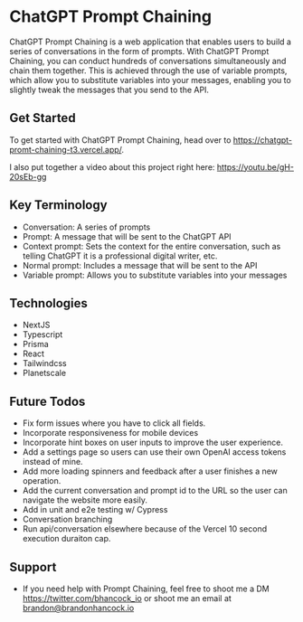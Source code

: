 # ChatGPT Prompt Chaining

ChatGPT Prompt Chaining is a web application that enables users to build a series of conversations in the form of prompts. With ChatGPT Prompt Chaining, you can conduct hundreds of conversations simultaneously and chain them together. This is achieved through the use of variable prompts, which allow you to substitute variables into your messages, enabling you to slightly tweak the messages that you send to the API.

## Get Started

To get started with ChatGPT Prompt Chaining, head over to https://chatgpt-promt-chaining-t3.vercel.app/.

I also put together a video about this project right here: https://youtu.be/gH-20sEb-gg

## Key Terminology

- Conversation: A series of prompts
- Prompt: A message that will be sent to the ChatGPT API
- Context prompt: Sets the context for the entire conversation, such as telling ChatGPT it is a professional digital writer, etc.
- Normal prompt: Includes a message that will be sent to the API
- Variable prompt: Allows you to substitute variables into your messages

## Technologies

- NextJS
- Typescript
- Prisma
- React
- Tailwindcss
- Planetscale

## Future Todos

- Fix form issues where you have to click all fields.
- Incorporate responsiveness for mobile devices
- Incorporate hint boxes on user inputs to improve the user experience.
- Add a settings page so users can use their own OpenAI access tokens instead of mine.
- Add more loading spinners and feedback after a user finishes a new operation.
- Add the current conversation and prompt id to the URL so the user can navigate the website more easily.
- Add in unit and e2e testing w/ Cypress
- Conversation branching
- Run api/conversation elsewhere because of the Vercel 10 second execution duraiton cap.

## Support

- If you need help with Prompt Chaining, feel free to shoot me a DM https://twitter.com/bhancock_io or shoot me an email at brandon@brandonhancock.io
